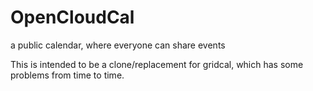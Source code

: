 OpenCloudCal
============

a public calendar, where everyone can share events



This is intended to be a clone/replacement for gridcal, which has some problems from time to time.
